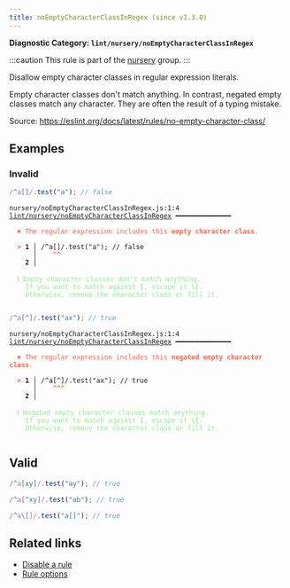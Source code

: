 ```yaml
---
title: noEmptyCharacterClassInRegex (since v1.3.0)
---
```


**Diagnostic Category: `lint/nursery/noEmptyCharacterClassInRegex`**

:::caution
This rule is part of the [nursery](/linter/rules/#nursery) group.
:::

Disallow empty character classes in regular expression literals.

Empty character classes don't match anything.
In contrast, negated empty classes match any character.
They are often the result of a typing mistake.

Source: https://eslint.org/docs/latest/rules/no-empty-character-class/

## Examples

### Invalid

```jsx
/^a[]/.test("a"); // false
```

<pre class="language-text"><code class="language-text">nursery/noEmptyCharacterClassInRegex.js:1:4 <a href="https://biomejs.dev/linter/rules/no-empty-character-class-in-regex">lint/nursery/noEmptyCharacterClassInRegex</a> ━━━━━━━━━━━━━━

<strong><span style="color: Tomato;">  </span></strong><strong><span style="color: Tomato;">✖</span></strong> <span style="color: Tomato;">The regular expression includes this </span><span style="color: Tomato;"><strong>empty character class</strong></span><span style="color: Tomato;">.</span>

<strong><span style="color: Tomato;">  </span></strong><strong><span style="color: Tomato;">&gt;</span></strong> <strong>1 │ </strong>/^a[]/.test(&quot;a&quot;); // false
   <strong>   │ </strong>   <strong><span style="color: Tomato;">^</span></strong><strong><span style="color: Tomato;">^</span></strong>
    <strong>2 │ </strong>

<strong><span style="color: lightgreen;">  </span></strong><strong><span style="color: lightgreen;">ℹ</span></strong> <span style="color: lightgreen;">Empty character classes don't match anything.
</span><span style="color: lightgreen;">  </span><span style="color: lightgreen;">  </span><span style="color: lightgreen;">If you want to match against </span><span style="color: lightgreen;"><strong>[</strong></span><span style="color: lightgreen;">, escape it </span><span style="color: lightgreen;"><strong>\[</strong></span><span style="color: lightgreen;">.
</span><span style="color: lightgreen;">  </span><span style="color: lightgreen;">  </span><span style="color: lightgreen;">Otherwise, remove the character class or fill it.</span>

</code></pre>

```jsx
/^a[^]/.test("ax"); // true
```

<pre class="language-text"><code class="language-text">nursery/noEmptyCharacterClassInRegex.js:1:4 <a href="https://biomejs.dev/linter/rules/no-empty-character-class-in-regex">lint/nursery/noEmptyCharacterClassInRegex</a> ━━━━━━━━━━━━━━

<strong><span style="color: Tomato;">  </span></strong><strong><span style="color: Tomato;">✖</span></strong> <span style="color: Tomato;">The regular expression includes this </span><span style="color: Tomato;"><strong>negated empty character class</strong></span><span style="color: Tomato;">.</span>

<strong><span style="color: Tomato;">  </span></strong><strong><span style="color: Tomato;">&gt;</span></strong> <strong>1 │ </strong>/^a[^]/.test(&quot;ax&quot;); // true
   <strong>   │ </strong>   <strong><span style="color: Tomato;">^</span></strong><strong><span style="color: Tomato;">^</span></strong><strong><span style="color: Tomato;">^</span></strong>
    <strong>2 │ </strong>

<strong><span style="color: lightgreen;">  </span></strong><strong><span style="color: lightgreen;">ℹ</span></strong> <span style="color: lightgreen;">Negated empty character classes match anything.
</span><span style="color: lightgreen;">  </span><span style="color: lightgreen;">  </span><span style="color: lightgreen;">If you want to match against </span><span style="color: lightgreen;"><strong>[</strong></span><span style="color: lightgreen;">, escape it </span><span style="color: lightgreen;"><strong>\[</strong></span><span style="color: lightgreen;">.
</span><span style="color: lightgreen;">  </span><span style="color: lightgreen;">  </span><span style="color: lightgreen;">Otherwise, remove the character class or fill it.</span>

</code></pre>

## Valid

```jsx
/^a[xy]/.test("ay"); // true
```

```jsx
/^a[^xy]/.test("ab"); // true
```

```jsx
/^a\[]/.test("a[]"); // true
```

## Related links

- [Disable a rule](/linter/#disable-a-lint-rule)
- [Rule options](/linter/#rule-options)
